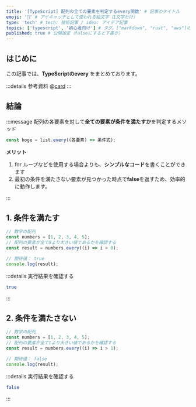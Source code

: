 ```yaml
---
title: '[TypeScript] 配列の全ての要素を判定するevery関数' # 記事のタイトル
emoji: '📰' # アイキャッチとして使われる絵文字（1文字だけ）
type: 'tech' # tech: 技術記事 / idea: アイデア記事
topics: ['typescript', '初心者向け'] # タグ。["markdown", "rust", "aws"]のように指定する
published: true # 公開設定（falseにすると下書き）
---
```


## はじめに

この記事では、**TypeScriptのevery** をまとめております。

:::details 参考資料
@[card](https://oukayuka.booth.pm/items/2368045)
:::


## 結論

:::message
配列の各要素を対して**全ての要素が条件を満たすか**を判定するメソッド

```ts
const hoge = list.every((各要素) => 条件式);
```

**メリット**

1. for ループなどを使用する場合よりも、**シンプルなコード**を書くことができます
2. 最初の条件を満たさない要素が見つかった時点で**false**を返すため、効率的に動作します。

:::

## 1. 条件を満たす

```ts
// 数字の配列
const numbers = [1, 2, 3, 4, 5];
// 配列の要素が全て0より大きい値であるかを確認する
const result = numbers.every((i) => i > 0);

// 期待値： true
console.log(result);
```

:::details 実行結果を確認する
```bash
true
```
:::

## 2. 条件を満たさない

```typescript
// 数字の配列
const numbers = [1, 2, 3, 4, 5];
// 配列の要素が全て1より大きい値であるかを確認する
const result = numbers.every((i) => i > 1);

// 期待値： false
console.log(result);
```

:::details 実行結果を確認する
```bash
false
```
:::

